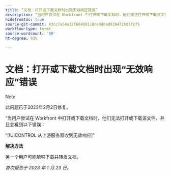 ```yaml
---
title: “文档：打开或下载文档时出现无效响应错误”
description: “当用户尝试在 Workfront 中打开或下载文档时，他们无法打开或下载该文件，并且会看到错误”
hidefromtoc: true
source-git-commit: 43cc7a54a32f68460118de9d8ad93b472bd77c75
workflow-type: tm+mt
source-wordcount: '98'
ht-degree: 93%

---
```



# 文档：打开或下载文档时出现“无效响应”错误

<!--This article is on the WF and WFP TOC-->

>[!NOTE]
>
>此问题已于2023年2月2日修复。

“当用户尝试在 Workfront 中打开或下载文档时，他们无法打开或下载该文件，并且会看到以下错误：

“[!UICONTROL 从上游服务器收到无效响应]”

**解决方法**

另一个用户可能能够下载并转发文档。

_首次报告于 2023 年 1 月 23 日。_


